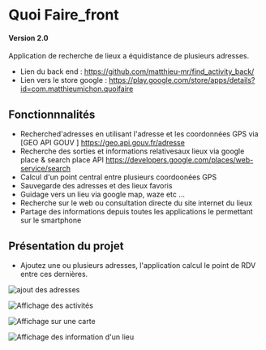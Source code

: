 # Quoi Faire_front

#### Version 2.0
Application de recherche de lieux a équidistance de plusieurs adresses. 
* Lien du back  end : https://github.com/matthieu-mr/find_activity_back/ 
* Lien vers le store google : https://play.google.com/store/apps/details?id=com.matthieumichon.quoifaire

## Fonctionnnalités
* Recherched'adresses en utilisant l'adresse et les coordonnées GPS via [GEO API GOUV ] https://geo.api.gouv.fr/adresse
* Recherche des sorties et informations relativesaux lieux via google place & search place API https://developers.google.com/places/web-service/search
* Calcul d'un point central entre plusieurs coordoonées GPS 
* Sauvegarde des adresses et des lieux favoris
* Guidage vers un lieu via google map, waze etc ...
* Recherche sur le web ou consultation directe du site internet du lieux
* Partage des informations depuis toutes les applications le permettant sur le smartphone

## Présentation du projet

* Ajoutez une ou plusieurs adresses, l'application calcul le point de RDV entre ces dernières. 


![ajout des adresses](http://matthieu-michon.fr/imagesprojet/quoifaire/participants.jpg)

![Affichage des activités ](http://matthieu-michon.fr/imagesprojet/quoifaire/activite.jpg)



![Affichage sur une carte](http://matthieu-michon.fr/imagesprojet/quoifaire/carte.jpg)

![Affichage des information d'un lieu](http://matthieu-michon.fr/imagesprojet/quoifaire/sauvegarde-site.jpg)
